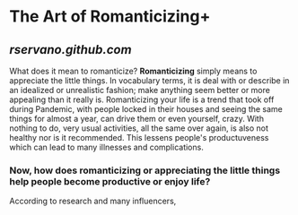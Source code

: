 # **The Art of Romanticizing+**
## *rservano.github.com*


What does it mean to romanticize? 
**Romanticizing** simply means to appreciate the little things. In vocabulary terms, it is deal with or describe in an idealized or unrealistic fashion; make anything seem better or more appealing than it really is.
Romanticizing your life is a trend that took off during Pandemic, with people locked in their houses and seeing the same things for almost a year, can drive them or even yourself, crazy. With nothing to do, very usual activities, all the same over again, is also not healthy nor is it recommended. This lessens people's productuveness which can lead to many illnesses and complications.
### **Now, how does romanticizing or appreciating the little things help people become productive or enjoy life?**
According to research and many influencers, 
